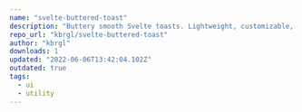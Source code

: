 ```yaml
---
name: "svelte-buttered-toast"
description: "Buttery smooth Svelte toasts. Lightweight, customizable, and beautiful by default."
repo_url: "kbrgl/svelte-buttered-toast"
author: "kbrgl"
downloads: 1
updated: "2022-06-06T13:42:04.102Z"
outdated: true
tags: 
  - ui
  - utility
---
```

